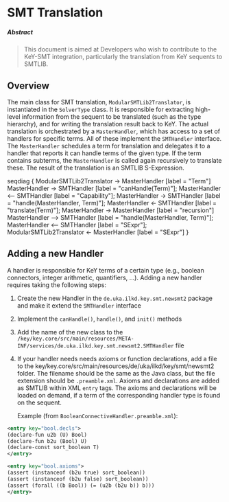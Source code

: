 # SMT Translation

##### Abstract
> This document is aimed at Developers who wish to contribute to the KeY-SMT integration,
> particularly the translation from KeY sequents to SMTLIB.

## Overview
The main class for SMT translation, `ModularSMTLib2Translator`, is instantiated in the `SolverType`
class. It is responsible for extracting high-level information from the sequent to be translated
(such as the type hierarchy), and for writing the translation result back to KeY. The actual
translation is orchestrated by a `MasterHandler`, which has access to a set of handlers for specific
terms. All of these implement the `SMTHandler` interface. The `MasterHandler` schedules a term for
translation and delegates it to a handler that reports it can handle terms of the given type. If the
term contains subterms, the `MasterHandler` is called again recursively to translate these. The
result of the translation is an SMTLIB S-Expression.

seqdiag {
    ModularSMTLib2Translator -> MasterHandler [label = "Term"]
    MasterHandler -> SMTHandler [label = "canHandle(Term)"];
    MasterHandler <-- SMTHandler [label = "Capability"];
    MasterHandler -> SMTHandler [label = "handle(MasterHandler, Term)"];
    MasterHandler <- SMTHandler [label = "translate(Term)"];
    MasterHandler -> MasterHandler [label = "recursion"]
    MasterHandler --> SMTHandler [label = "handle(MasterHandler, Term)"];
    MasterHandler <-- SMTHandler [label = "SExpr"];
    ModularSMTLib2Translator <- MasterHandler [label = "SExpr"]
}

## Adding a new Handler

A handler is responsible for KeY terms of a certain type (e.g., boolean connectors, integer
arithmetic, quantifiers, ...). Adding a new handler requires taking the following steps:

1. Create the new Handler in the `de.uka.ilkd.key.smt.newsmt2` package and make it extend the
   `SMTHandler` interface
2. Implement the `canHandle()`, `handle()`, and `init()` methods
3. Add the name of the new class to the
   `/key/key.core/src/main/resources/META-INF/services/de.uka.ilkd.key.smt.newsmt2.SMTHandler` file
4. If your handler needs needs axioms or function declarations, add a file to the
   key/key.core/src/main/resources/de/uka/ilkd/key/smt/newsmt2 folder. The filename should be the
   same as the Java class, but the file extension should be `.preamble.xml`. Axioms and declarations
   are added as SMTLIB within XML `entry` tags. The axioms and declarations will be loaded on
   demand, if a term of the corresponding handler type is found on the sequent.
   
   Example (from `BooleanConnectiveHandler.preamble.xml`):
   
``` xml
<entry key="bool.decls">
(declare-fun u2b (U) Bool)
(declare-fun b2u (Bool) U)
(declare-const sort_boolean T)
</entry>

<entry key="bool.axioms">
(assert (instanceof (b2u true) sort_boolean))
(assert (instanceof (b2u false) sort_boolean))
(assert (forall ((b Bool)) (= (u2b (b2u b)) b)))
</entry>
```
